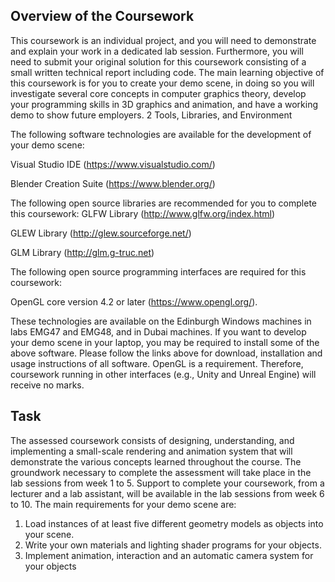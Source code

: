 ## Overview of the Coursework

This coursework is an individual project, and you will need to demonstrate and explain your work
in a dedicated lab session. Furthermore, you will need to submit your original solution for this
coursework consisting of a small written technical report including code.
The main learning objective of this coursework is for you to create your demo scene, in doing so
you will investigate several core concepts in computer graphics theory, develop your programming
skills in 3D graphics and animation, and have a working demo to show future employers.
2 Tools, Libraries, and Environment

The following software technologies are available for the development of your demo scene:

 Visual Studio IDE (https://www.visualstudio.com/)

 Blender Creation Suite (https://www.blender.org/)

The following open source libraries are recommended for you to complete this coursework:
GLFW Library (http://www.glfw.org/index.html)

 GLEW Library (http://glew.sourceforge.net/)
 
 GLM Library (http://glm.g-truc.net)

The following open source programming interfaces are required for this coursework:

 OpenGL core version 4.2 or later (https://www.opengl.org/).

These technologies are available on the Edinburgh Windows machines in labs EMG47 and EMG48,
and in Dubai machines. If you want to develop your demo scene in your laptop, you may be
required to install some of the above software. Please follow the links above for download,
installation and usage instructions of all software. OpenGL is a requirement. Therefore,
coursework running in other interfaces (e.g., Unity and Unreal Engine) will receive no marks.

## Task
The assessed coursework consists of designing, understanding, and implementing a small-scale
rendering and animation system that will demonstrate the various concepts learned throughout
the course. The groundwork necessary to complete the assessment will take place in the lab
sessions from week 1 to 5. Support to complete your coursework, from a lecturer and a lab
assistant, will be available in the lab sessions from week 6 to 10.
The main requirements for your demo scene are:

1. Load instances of at least five different geometry models as objects into your scene.
2. Write your own materials and lighting shader programs for your objects.
3. Implement animation, interaction and an automatic camera system for your objects
